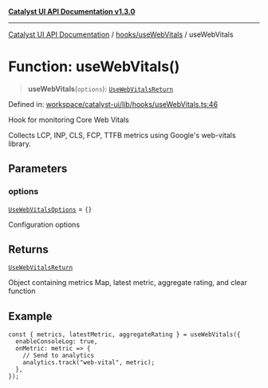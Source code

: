 [**Catalyst UI API Documentation v1.3.0**](../../../README.md)

---

[Catalyst UI API Documentation](../../../README.md) / [hooks/useWebVitals](../README.md) / useWebVitals

# Function: useWebVitals()

> **useWebVitals**(`options`): [`UseWebVitalsReturn`](../interfaces/UseWebVitalsReturn.md)

Defined in: [workspace/catalyst-ui/lib/hooks/useWebVitals.ts:46](https://github.com/TheBranchDriftCatalyst/catalyst-ui/blob/main/lib/hooks/useWebVitals.ts#L46)

Hook for monitoring Core Web Vitals

Collects LCP, INP, CLS, FCP, TTFB metrics using Google's web-vitals library.

## Parameters

### options

[`UseWebVitalsOptions`](../interfaces/UseWebVitalsOptions.md) = `{}`

Configuration options

## Returns

[`UseWebVitalsReturn`](../interfaces/UseWebVitalsReturn.md)

Object containing metrics Map, latest metric, aggregate rating, and clear function

## Example

```tsx
const { metrics, latestMetric, aggregateRating } = useWebVitals({
  enableConsoleLog: true,
  onMetric: metric => {
    // Send to analytics
    analytics.track("web-vital", metric);
  },
});
```

